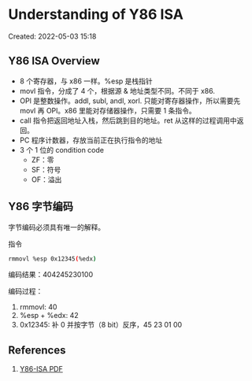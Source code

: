 # Understanding of Y86 ISA

Created: 2022-05-03 15:18

## Y86 ISA Overview

- 8 个寄存器，与 x86 一样。%esp 是栈指针
- movl 指令，分成了 4 个，根据源 & 地址类型不同。不同于 x86.
- OPl 是整数操作。addl, subl, andl, xorl. 只能对寄存器操作，所以需要先 movl 再 OPl。x86 里能对存储器操作，只需要 1 条指令。
- call 指令把返回地址入栈，然后跳到目的地址。ret 从这样的过程调用中返回。
- PC 程序计数器，存放当前正在执行指令的地址
- 3 个 1 位的 condition code
	- ZF：零
	- SF：符号
	- OF：溢出

## Y86 字节编码

字节编码必须具有唯一的解释。

指令
```bash
rmmovl %esp 0x12345(%edx)
```

编码结果：404245230100

编码过程：

1. rmmovl: 40
2. %esp + %edx: 42
3. 0x12345: 补 0 并按字节（8 bit）反序，45 23 01 00

## References

1. [Y86-ISA PDF](../../04-pdf/files/Y86-ISA.pdf)
